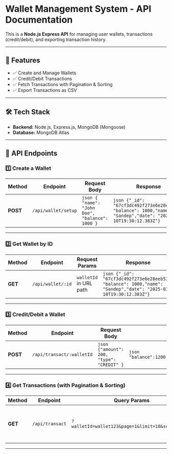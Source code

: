 # Wallet Management System - API Documentation

This is a **Node.js Express API** for managing user wallets, transactions (credit/debit), and exporting transaction history.

---

## 🚀 Features
- ✅ Create and Manage Wallets
- ✅ Credit/Debit Transactions
- ✅ Fetch Transactions with Pagination & Sorting
- ✅ Export Transactions as CSV

---

## 🛠️ **Tech Stack**
- **Backend:** Node.js, Express.js, MongoDB (Mongoose)
- **Database:** MongoDB Atlas
---

## 📌 **API Endpoints**

### **1️⃣ Create a Wallet**
| Method | Endpoint | Request Body | Response |
|--------|---------|--------------|----------|
| **POST** | `/api/wallet/setup` | ```json { "name": "John Doe", "balance": 1000 } ``` | ```json {"_id": "67cf3dc492f273e6e28eeb53", "balance": 1000,"name": "Sandep","date": "2025-03-10T19:30:12.383Z"} ``` |

---

### **2️⃣ Get Wallet by ID**
| Method | Endpoint | Request Params | Response |
|--------|---------|----------------|----------|
| **GET** | `/api/wallet/:id` | `walletId` in URL path |  ```json {"_id": "67cf3dc492f273e6e28eeb53", "balance": 1000,"name": "Sandep","date": "2025-03-10T19:30:12.383Z"} ``` |

---

### **3️⃣ Credit/Debit a Wallet**
| Method | Endpoint | Request Body | Response |
|--------|---------|--------------|----------|
| **POST** | `/api/transact/:walletId` | ```json {"amount": 200, "type": "CREDIT" } ``` | ```json "balance":1200,"transactionId":"67cf3f3692f273e6e28eeb62" ``` |

---

### **4️⃣ Get Transactions (with Pagination & Sorting)**
| Method | Endpoint | Query Params | Response |
|--------|---------|--------------|----------|
| **GET** | `/api/transact` | `?walletId=wallet123&page=1&limit=10&sort=amount` | ```[ {"_id": "67cf3f3692f273e6e28eeb62","walletId": "67cf3dc492f273e6e28eeb53","amount": 100, "balance": 1200,"type": "CREDIT","createdAt": "2025-03-10T19:36:22.036Z","updatedAt": "2025-03-10T19:36:22.036Z",}] } ``` |

---
